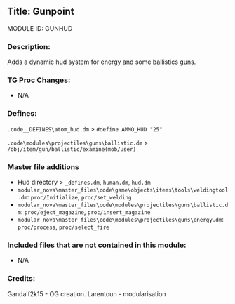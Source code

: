 ## Title: Gunpoint

MODULE ID: GUNHUD

### Description:

Adds a dynamic hud system for energy and some ballistics guns.

### TG Proc Changes:

- N/A

### Defines:

`.code__DEFINES\atom_hud.dm` > `#define AMMO_HUD "25"`

`.code\modules\projectiles\guns\ballistic.dm` > `/obj/item/gun/ballistic/examine(mob/user)`

### Master file additions

- Hud directory > `_defines.dm`, `human.dm`, `hud.dm`
- `modular_nova\master_files\code\game\objects\items\tools\weldingtool.dm`: `proc/Initialize`, `proc/set_welding`
- `modular_nova\master_files\code\modules\projectiles\guns\ballistic.dm`: `proc/eject_magazine`, `proc/insert_magazine`
- `modular_nova\master_files\code\modules\projectiles\guns\energy.dm`: `proc/process`, `proc/select_fire`

### Included files that are not contained in this module:

- N/A

### Credits:

Gandalf2k15 - OG creation.
Larentoun - modularisation
